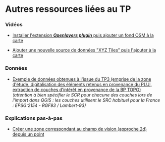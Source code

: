# Autres ressources liées au TP


### Vidéos

- [Installer l'extension _**Openlayers plugin**_ puis ajouter un fond OSM à la carte](./videos/qgis_openlayers_plugin.mp4)

- [Ajouter une nouvelle source de données "XYZ Tiles" puis l'ajouter à la carte](./videos/qgis_xyz_tiles.mp4)


### Données

- [Exemple de données obtenues à l'issue du TP3 (emprise de la zone d'étude, digitalisation des éléments retenus en provenance du PLUI, extraction de couches d'intérêt en provenance de la BP TOPO)](https://cloud.univ-grenoble-alpes.fr/index.php/s/pf6PL3ayM6D49JQ) *(attention à bien spécifier le SCR pour chacune des couches lors de l'import dans QGIS : les couches utilisent le SRC habituel pour la France : EPSG:2154 - RGF93 / Lambert-93)*


### Explications pas-à-pas

- [Créer une zone correspondant au champ de vision (approche 2d) depuis un point](./field_of_view.md)
